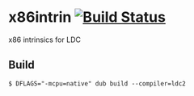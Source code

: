 # x86intrin [![Build Status](https://secure.travis-ci.org/kubo39/x86intrin.svg?branch=master)](http://travis-ci.org/kubo39/x86intrin)

x86 intrinsics for LDC

## Build

```console
$ DFLAGS="-mcpu=native" dub build --compiler=ldc2
```
